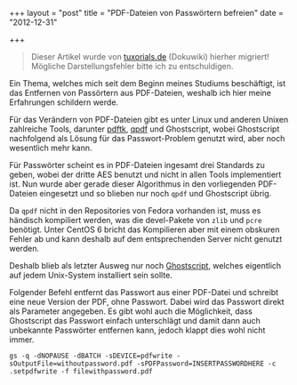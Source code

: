 +++
layout = "post"
title = "PDF-Dateien von Passwörtern befreien"
date = "2012-12-31"

+++

>
> Dieser Artikel wurde von [tuxorials.de](http://tuxorials.de) (Dokuwiki) hierher migriert!
> Mögliche Darstellungsfehler bitte ich zu entschuldigen.
>


Ein Thema, welches mich seit dem Beginn meines Studiums beschäftigt, ist
das Entfernen von Passörtern aus PDF-Dateien, weshalb ich hier meine
Erfahrungen schildern werde.

Für das Verändern von PDF-Dateien gibt es unter Linux und anderen Unixen
zahlreiche Tools, darunter
[pdftk](http://www.pdflabs.com/tools/pdftk-the-pdf-toolkit/ "http://www.pdflabs.com/tools/pdftk-the-pdf-toolkit/"),
[qpdf](http://qpdf.sourceforge.net/ "http://qpdf.sourceforge.net/") und
Ghostscript, wobei Ghostscript nachfolgend als Lösung für das
Passwort-Problem genutzt wird, aber noch wesentlich mehr kann.

Für Passwörter scheint es in PDF-Dateien ingesamt drei Standards zu
geben, wobei der dritte AES benutzt und nicht in allen Tools
implementiert ist. Nun wurde aber gerade dieser Algorithmus in den
vorliegenden PDF-Dateien eingesetzt und so blieben nur noch `qpdf` und
Ghostscript übrig.

Da `qpdf` nicht in den Repositories von Fedora vorhanden ist, muss es
händisch kompiliert werden, was die devel-Pakete von `zlib` und `pcre`
benötigt. Unter CentOS 6 bricht das Kompilieren aber mit einem obskuren
Fehler ab und kann deshalb auf dem entsprechenden Server nicht genutzt
werden.

Deshalb blieb als letzter Ausweg nur noch
[Ghostscript](http://www.ghostscript.com/Ghostscript "http://www.ghostscript.com/Ghostscript"),
welches eigentlich auf jedem Unix-System installiert sein sollte.

Folgender Befehl entfernt das Passwort aus einer PDF-Datei und schreibt
eine neue Version der PDF, ohne Passwort. Dabei wird das Passwort direkt
als Parameter angegeben. Es gibt wohl auch die Möglichkeit, dass
Ghostscript das Passwort einfach unterschlägt und damit dann auch
unbekannte Passwörter entfernen kann, jedoch klappt dies wohl nicht
immer.

```
gs -q -dNOPAUSE -dBATCH -sDEVICE=pdfwrite -sOutputFile=withoutpassword.pdf -sPDFPassword=INSERTPASSWORDHERE -c .setpdfwrite -f filewithpassword.pdf
```
